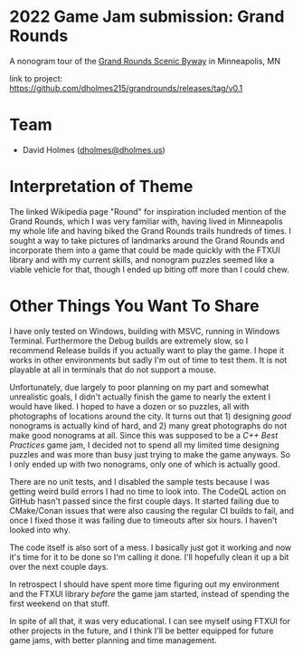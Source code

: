 # 2022 Game Jam submission: Grand Rounds

A nonogram tour of the [Grand Rounds Scenic Byway](https://en.wikipedia.org/wiki/Grand_Rounds_National_Scenic_Byway) in Minneapolis, MN

link to project: https://github.com/dholmes215/grandrounds/releases/tag/v0.1

# Team

 * David Holmes (dholmes@dholmes.us)

# Interpretation of Theme

The linked Wikipedia page "Round" for inspiration included mention of the Grand Rounds, which I was very familiar with, having lived in Minneapolis my whole life and having biked the Grand Rounds trails hundreds of times.  I sought a way to take pictures of landmarks around the Grand Rounds and incorporate them into a game that could be made quickly with the FTXUI library and with my current skills, and nonogram puzzles seemed like a viable vehicle for that, though I ended up biting off more than I could chew.

# Other Things You Want To Share

I have only tested on Windows, building with MSVC, running in Windows Terminal.  Furthermore the Debug builds are extremely slow, so I recommend Release builds if you actually want to play the game.  I hope it works in other environments but sadly I'm out of time to test them.  It is not playable at all in terminals that do not support a mouse.

Unfortunately, due largely to poor planning on my part and somewhat unrealistic goals, I didn't actually finish the game to nearly the extent I would have liked.  I hoped to have a dozen or so puzzles, all with photographs of locations around the city.  It turns out that 1) designing _good_ nonograms is actually kind of hard, and 2) many great photographs do not make good nonograms at all.  Since this was supposed to be a _C++ Best Practices_ game jam, I decided not to spend all my limited time designing puzzles and was more than busy just trying to make the game anyways.  So I only ended up with two nonograms, only one of which is actually good.

There are no unit tests, and I disabled the sample tests because I was getting weird build errors I had no time to look into.  The CodeQL action on GitHub hasn't passed since the first couple days.  It started failing due to CMake/Conan issues that were also causing the regular CI builds to fail, and once I fixed those it was failing due to timeouts after six hours.  I haven't looked into why.

The code itself is also sort of a mess.  I basically just got it working and now it's time for it to be done so I'm calling it done.  I'll hopefully clean it up a bit over the next couple days.

In retrospect I should have spent more time figuring out my environment and the FTXUI library _before_ the game jam started, instead of spending the first weekend on that stuff.

In spite of all that, it was very educational.  I can see myself using FTXUI for other projects in the future, and I think I'll be better equipped for future game jams, with better planning and time management.
